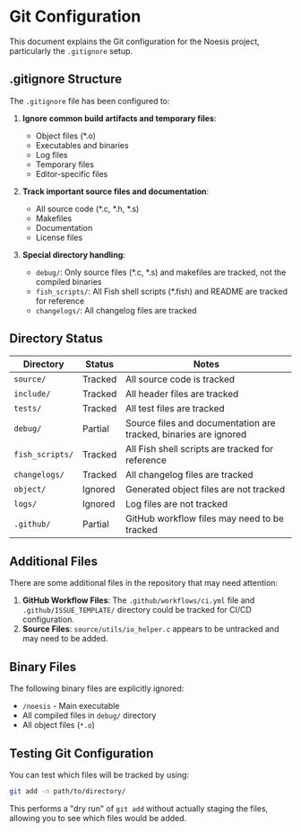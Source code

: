 # Git Configuration

This document explains the Git configuration for the Noesis project, particularly the `.gitignore` setup.

## .gitignore Structure

The `.gitignore` file has been configured to:

1. **Ignore common build artifacts and temporary files**:
   - Object files (*.o)
   - Executables and binaries
   - Log files
   - Temporary files
   - Editor-specific files

2. **Track important source files and documentation**:
   - All source code (*.c, *.h, *.s)
   - Makefiles
   - Documentation
   - License files

3. **Special directory handling**:
   - `debug/`: Only source files (*.c, *.s) and makefiles are tracked, not the compiled binaries
   - `fish_scripts/`: All Fish shell scripts (*.fish) and README are tracked for reference 
   - `changelogs/`: All changelog files are tracked

## Directory Status

| Directory | Status | Notes |
|-----------|--------|-------|
| `source/` | Tracked | All source code is tracked |
| `include/` | Tracked | All header files are tracked |
| `tests/` | Tracked | All test files are tracked |
| `debug/` | Partial | Source files and documentation are tracked, binaries are ignored |
| `fish_scripts/` | Tracked | All Fish shell scripts are tracked for reference |
| `changelogs/` | Tracked | All changelog files are tracked |
| `object/` | Ignored | Generated object files are not tracked |
| `logs/` | Ignored | Log files are not tracked |
| `.github/` | Partial | GitHub workflow files may need to be tracked |

## Additional Files

There are some additional files in the repository that may need attention:

1. **GitHub Workflow Files**: The `.github/workflows/ci.yml` file and `.github/ISSUE_TEMPLATE/` directory could be tracked for CI/CD configuration.
2. **Source Files**: `source/utils/io_helper.c` appears to be untracked and may need to be added.

## Binary Files

The following binary files are explicitly ignored:
- `/noesis` - Main executable
- All compiled files in `debug/` directory
- All object files (`*.o`)

## Testing Git Configuration

You can test which files will be tracked by using:

```bash
git add -n path/to/directory/
```

This performs a "dry run" of `git add` without actually staging the files, allowing you to see which files would be added.
